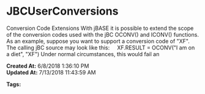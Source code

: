 # JBCUserConversions

Conversion Code Extensions With jBASE it is possible to extend the scope of the conversion codes used with the jBC OCONV() and ICONV() functions. As an example, suppose you want to support a conversion code of "XF". The calling jBC source may look like this:     XF.RESULT = OCONV("I am on a diet", "XF") Under normal circumstances, this would fail an  

**Created At:** 6/8/2018 1:36:10 PM  
**Updated At:** 7/13/2018 11:43:59 AM  

**Tags:**
<badge text='conversion processing' vertical='middle' />
<badge text='jql' vertical='middle' />

